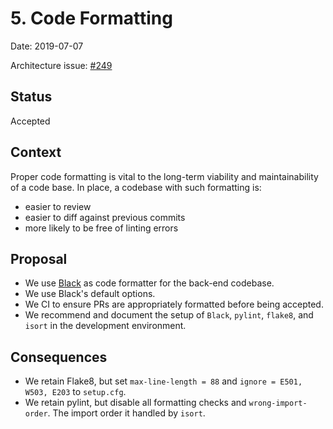 # 5. Code Formatting

Date: 2019-07-07

Architecture issue: [#249](https://github.com/home-assistant/architecture/issues/249)

## Status

Accepted

## Context

Proper code formatting is vital to the long-term viability and maintainability of a code
base. In place, a codebase with such formatting is:

- easier to review
- easier to diff against previous commits
- more likely to be free of linting errors

## Proposal

- We use [Black](https://github.com/python/black) as code formatter for the back-end codebase.
- We use Black's default options.
- We CI to ensure PRs are appropriately formatted before being accepted.
- We recommend and document the setup of `Black`, `pylint`, `flake8`, and `isort` in the development environment.

## Consequences

- We retain Flake8, but set `max-line-length = 88` and `ignore = E501, W503, E203` to `setup.cfg`.
- We retain pylint, but disable all formatting checks and `wrong-import-order`. The import order it handled by `isort`.

